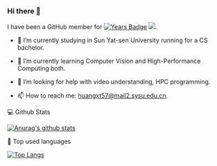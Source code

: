 ### Hi there 👋

<!--
**Huangxt57/Huangxt57** is a ✨ _special_ ✨ repository because its `README.md` (this file) appears on your GitHub profile.

Here are some ideas to get you started:

-->

I have been a GitHub member for [![Years Badge](https://badges.pufler.dev/years/huangxt57)](https://badges.pufler.dev) 
![](https://komarev.com/ghpvc/?username=huangxt57&color=blue&label=PROFILE+VIEWS).


- 🔭 I’m currently studying in Sun Yat-sen University running for a CS bachelor.

- 🌱 I’m currently learning Computer Vision and High-Performance Computing both.

- 🤔 I’m looking for help with video understanding, HPC programming.

- 📫 How to reach me: [huangxt57@mail2.sysu.edu.cn](huangxt57@mail2.sysu.edu.cn).

  

💻 Github Stats

[![Anurag's github stats](https://github-readme-stats.vercel.app/api?username=huangxt57&hide=prs&show_icons=true)](https://github.com/anuraghazra/github-readme-stats)

📖 Top used languages

[![Top Langs](https://github-readme-stats.vercel.app/api/top-langs/?username=huangxt57&layout=compact)](https://github.com/anuraghazra/github-readme-stats)




